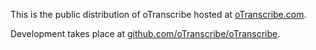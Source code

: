This is the public distribution of oTranscribe hosted at [oTranscribe.com](http://oTranscribe.com/).

Development takes place at [github.com/oTranscribe/oTranscribe](https://github.com/oTranscribe/oTranscribe).